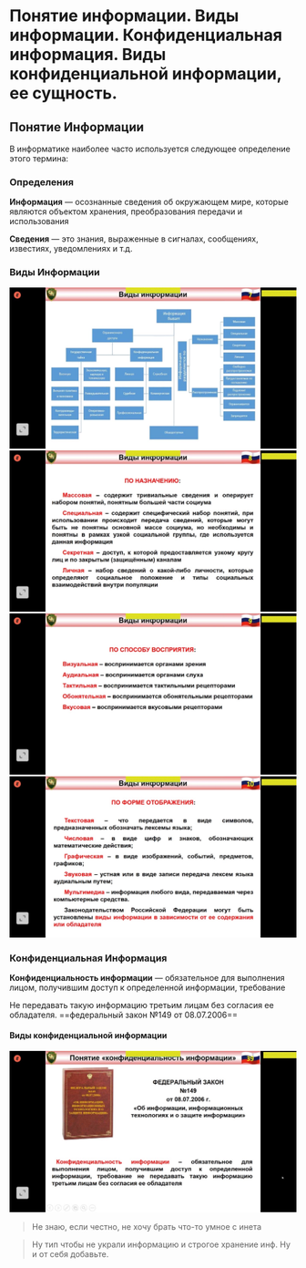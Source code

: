 # Понятие информации. Виды информации. Конфиденциальная информация. Виды конфиденциальной информации, ее сущность.

## Понятие Информации

В информатике наиболее часто используется следующее определение этого термина:

### Определения

**Информация** — осознанные сведения об окружающем мире, которые являются объектом хранения, преобразования передачи и
использования

**Сведения** — это знания, выраженные в сигналах, сообщениях, известиях, уведомлениях и т.д.

### Виды Информации

![Виды Информации 3](media/01_03.jpg)
![Виды Информации 4](media/01_04.jpg)
![Виды Информации 5](media/01_05.jpg)
![Виды Информации 6](media/01_06.jpg)

### Конфиденциальная Информация

**Конфиденциальность информации** — обязательное для выполнения лицом, получившим доступ к определенной информации,
требование

Не передавать такую информацию третьим лицам без согласия ее обладателя. ==федеральный закон №149 от 08.07.2006==

#### Виды конфиденциальной информации

![Виды Информации](media/01_07.jpg)

> Не знаю, если честно, не хочу брать что-то умное с инета

> Ну тип чтобы не украли информацию и строгое хранение инф. Ну и от себя добавьте.